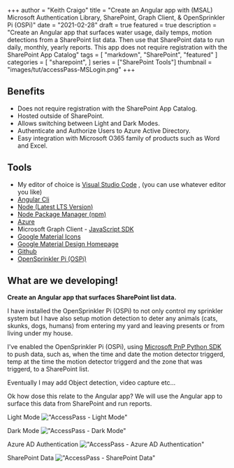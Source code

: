 +++
author = "Keith Craigo"
title = "Create an Angular app with (MSAL) Microsoft Authentication Library, SharePoint, Graph Client, & OpenSprinkler Pi (OSPi)"
date = "2021-02-28"
draft = true
featured = true
description = "Create an Angular app that surfaces water usage, daily temps, motion detections from a SharePoint list data. Then use that SharePoint data to run daily, monthly, yearly reports. This app does not require registration with the SharePoint App Catalog"
tags = [
    "markdown",
    "SharePoint",
    "featured"
]
categories = [
    "sharepoint",
]
series = ["SharePoint Tools"]
thumbnail = "images/tut/accessPass-MSLogin.png"
+++


## Benefits
- Does not require registration with the SharePoint App Catalog.
- Hosted outside of SharePoint.
- Allows switching between Light and Dark Modes.
- Authenticate and Authorize Users to Azure Active Directory.
- Easy integration with Microsoft O365 family of products such as Word and Excel.

## Tools

- My editor of choice is [Visual Studio Code](https://code.visualstudio.com) , (you can use whatever editor you like)
- [Angular Cli](https://cli.angular.io)
- [Node (Latest LTS Version)](https://nodejs.org/en/)
- [Node Package Manager (npm)](https://www.npmjs.com)
- [Azure](https://azure.microsoft.com/en-us/)
- Microsoft Graph Client - [JavaScript SDK](https://docs.microsoft.com/en-us/graph/sdks/sdk-installation#install-the-microsoft-graph-javascript-sdk) 
- [Google Material Icons](https://material.io/resources/icons/?style=baseline)
- [Google Material Design Homepage](https://material.io/)
- [Github](https://github.com/kcraigo)
- [OpenSprinkler Pi (OSPi)](https://opensprinkler.com/product/opensprinkler-pi/)


## What are we developing!

**Create an Angular app that surfaces SharePoint list data.**

I have installed the OpenSprinkler Pi (OSPi) to not only control my sprinkler system but I have also setup motion detection to deter any animals (cats, skunks, dogs, humans) from entering my yard and leaving presents or from living under my house.

I've enabled the OpenSprinkler Pi (OSPi), using [Microsoft PnP Python SDK](https://github.com/pnp/PnP/tree/master/Samples/Python.Office365.AppAuthentication) to push data, such as, when the time and date the motion detector triggerd, temp at the time the motion detector triggerd and the zone that was triggerd, to a SharePoint list.

Eventually I may add Object detection, video capture etc...


Ok how dose this relate to the Angular app?
We will use the Angular app to surface this data from SharePoint and run reports. 

Light Mode
!["AccessPass - Light Mode"](/images/tut/accessPass-lightmode.png "AccessPass - Light Mode")

Dark Mode
!["AccessPass - Dark Mode"](/images/tut/accessPass-darkmode.png "AccessPass - Dark Mode")

Azure AD Authentication
!["AccessPass - Azure AD Authentication"](/images/tut/accessPass-MSLogin.png "AccessPass - Azure AD Authentication")

SharePoint Data
!["AccessPass - SharePoint Data"](/images/tut/accessPass-SPData.png "AccessPass - SharePoint Data")